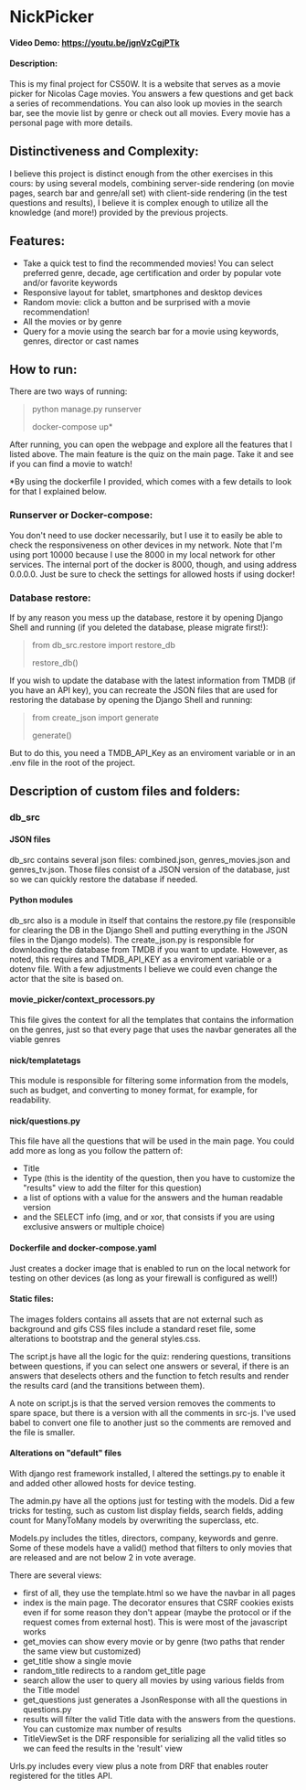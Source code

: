 # NickPicker
#### Video Demo: https://youtu.be/jgnVzCgjPTk
#### Description:

This is my final project for CS50W. It is a website that serves as a movie picker for Nicolas Cage movies. You answers a few questions and get back a series of recommendations. You can also look up movies in the search bar, see the movie list by genre or check out all movies. Every movie has a personal page with more details.

## Distinctiveness and Complexity:

I believe this project is distinct enough from the other exercises in this cours: by using several models, combining server-side rendering (on movie pages, search bar and genre/all set) with client-side rendering (in the test questions and results), I believe it is complex enough to utilize all the knowledge (and more!) provided by the previous projects.

## Features:

- Take a quick test to find the recommended movies! You can select preferred genre, decade, age certification and order by popular vote and/or favorite keywords
- Responsive layout for tablet, smartphones and desktop devices
- Random movie: click a button and be surprised with a movie recommendation!
- All the movies or by genre
- Query for a movie using the search bar for a movie using keywords, genres, director or cast names

## How to run:

There are two ways of running: 

> python manage.py runserver
>
> docker-compose up*

 After running, you can open the webpage and explore all the features that I listed above. The main feature is the quiz on the main page. Take it and see if you can find a movie to watch!

*By using the dockerfile I provided, which comes with a few details to look for that I explained below.

### Runserver or Docker-compose:

You don't need to use docker necessarily, but I use it to easily be able to check the responsiveness on other devices in my network. Note that I'm using port 10000 because I use the 8000 in my local network for other services. The internal port of the docker is 8000, though, and using address 0.0.0.0. Just be sure to check the settings for allowed hosts if using docker!

### Database restore:

If by any reason you mess up the database, restore it by opening Django Shell and running (if you deleted the database, please migrate first!):

> from db_src.restore import restore_db
>
> restore_db()

If you wish to update the database with the latest information from TMDB (if you have an API key), you can recreate the JSON files that are used for restoring the database by opening the Django Shell and running:

> from create_json import generate
>
> generate()

But to do this, you need a TMDB_API_Key as an enviroment variable or in an .env file in the root of the project.

## Description of custom files and folders:

### db_src

#### JSON files
db_src contains several json files: combined.json, genres_movies.json and genres_tv.json. Those files consist of a JSON version of the database, just so we can quickly restore the database if needed.

#### Python modules
db_src also is a module in itself that contains the restore.py file (responsible for clearing the DB in the Django Shell and putting everything in the JSON files in the Django models).
The create_json.py is responsible for downloading the database from TMDB if you want to update. However, as noted, this requires and TMDB_API_KEY as a enviroment variable or a dotenv file.
With a few adjustments I believe we could even change the actor that the site is based on.

#### movie_picker/context_processors.py

This file gives the context for all the templates that contains the information on the genres, just so that every page that uses the navbar generates all the viable genres

#### nick/templatetags

This module is responsible for filtering some information from the models, such as budget, and converting to money format, for example, for readability.

#### nick/questions.py

This file have all the questions that will be used in the main page. You could add more as long as you follow the pattern of:

- Title
- Type (this is the identity of the question, then you have to customize the "results" view to add the filter for this question)
- a list of options with a value for the answers and the human readable version
- and the SELECT info (img, and or xor, that consists if you are using exclusive answers or multiple choice)

#### Dockerfile and docker-compose.yaml

Just creates a docker image that is enabled to run on the local network for testing on other devices (as long as your firewall is configured as well!)

#### Static files:

The images folders contains all assets that are not external such as background and gifs
CSS files include a standard reset file, some alterations to bootstrap and the general styles.css.

The script.js have all the logic for the quiz: rendering questions, transitions between questions, if you can select one answers or several, if there is an answers that deselects others and the function to fetch results and render the results card (and the transitions between them).

A note on script.js is that the served version removes the comments to spare space, but there is a version with all the comments in src-js. I've used babel to convert one file to another just so the comments are removed and the file is smaller.

#### Alterations on "default" files

With django rest framework installed, I altered the settings.py to enable it and added other allowed hosts for device testing.

The admin.py have all the options just for testing with the models. Did a few tricks for testing, such as custom list display fields, search fields, adding count for ManyToMany models by overwriting the superclass, etc.

Models.py includes the titles, directors, company, keywords and genre. Some of these models have a valid() method that filters to only movies that are released and are not below 2 in vote average.

There are several views:

- first of all, they use the template.html so we have the navbar in all pages
- index is the main page. The decorator ensures that CSRF cookies exists even if for some reason they don't appear (maybe the protocol or if the request comes from external host). This is were most of the javascript works
- get_movies can show every movie or by genre (two paths that render the same view but customized)
- get_title show a single movie
- random_title redirects to a random get_title page
- search allow the user to query all movies by using various fields from the Title model
- get_questions just generates a JsonResponse with all the questions in questions.py
- results will filter the valid Title data with the answers from the questions. You can customize max number of results
- TitleViewSet is the DRF responsible for serializing all the valid titles so we can feed the results in the 'result' view


Urls.py includes every view plus a note from DRF that enables router registered for the titles API.

